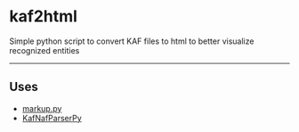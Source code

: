 # kaf2html


Simple python script to convert KAF files to html to better visualize recognized entities


----------


Uses
----

- [markup.py](http://markup.sourceforge.net/)
- [KafNafParserPy](https://github.com/cltl/KafNafParserPy)
